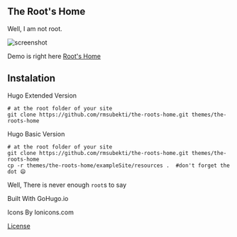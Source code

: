 The Root's Home
---
Well, I am not root.

![screenshot](https://github.com/rmsubekti/the-roots-home/raw/master/images/tn.png)


Demo is right here [Root's Home](https://rmsubekti.github.io/the-roots-home/)

Instalation
---

Hugo Extended Version 

```
# at the root folder of your site
git clone https://github.com/rmsubekti/the-roots-home.git themes/the-roots-home
```

Hugo Basic Version

```
# at the root folder of your site
git clone https://github.com/rmsubekti/the-roots-home.git themes/the-roots-home
cp -r themes/the-roots-home/exampleSite/resources .  #don't forget the dot 😄
```

Well, There is never enough `root`s to say


Built With GoHugo.io

Icons By Ionicons.com



[License](https://raw.githubusercontent.com/rmsubekti/the-roots-home/master/LICENSE)
